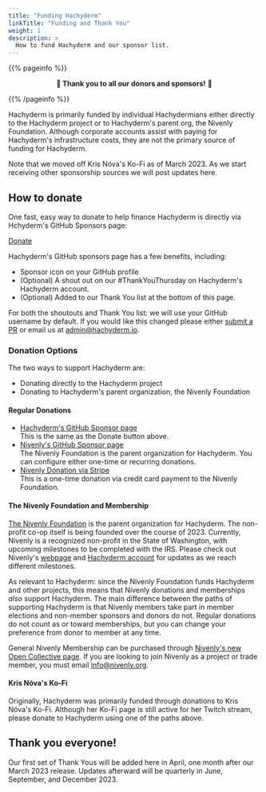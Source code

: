 ```yaml
---
title: "Funding Hachyderm"
linkTitle: "Funding and Thank You"
weight: 1
description: >
  How to fund Hachyderm and our sponsor list.
---
```


{{% pageinfo %}}
<p align="center"><strong>🎉 Thank you to all our donors and sponsors!</strong> 🎉</p>
{{% /pageinfo %}}

Hachyderm is primarily funded by individual Hachydermians either directly to the Hachyderm project
or to Hachyderm's parent org, the Nivenly Foundation. Although corporate accounts assist with paying
for Hachyderm's infrastructure costs, they are not the primary source of funding for Hachyderm.

Note that we moved off Kris Nóva's Ko-Fi as of March 2023. As we start receiving other sponsorship
sources we will post updates here.

## How to donate

One fast, easy way to donate to help finance Hachyderm is directly via Hchyderm's GitHub
Sponsors page:

<a class="btn btn-primary mb-4" href="https://github.com/sponsors/hachyderm">Donate <i class="fa-brands fa-github ml-1"></i></a>

Hachyderm's GitHub sponsors page has a few benefits, including:

* Sponsor icon on your GitHub profile
* (Optional) A shout out on our #ThankYouThursday on Hachyderm's Hachyderm account.<br />
* (Optional) Added to our Thank You list at the bottom of this page.

For both the shoutouts and Thank You list: we will use your GitHub username by default.
If you would like this changed please either [submit a PR](https://github.com/hachyderm/community/pulls) or email us at [admin@hachyderm.io](admin@hachyderm.io).

### Donation Options

The two ways to support Hachyderm are:

* Donating directly to the Hachyderm project
* Donating to Hachyderm's parent organization, the Nivenly Foundation

#### Regular Donations

* [Hachyderm's GitHub Sponsor page](https://github.com/sponsors/hachyderm)<br />
  This is the same as the Donate button above.
* [Nivenly's GitHub Sponsor page](https://github.com/sponsors/nivenly)<br />
  The Nivenly Foundation is the parent organization for Hachyderm. You can configure
  either one-time or recurring donations.
* [Nivenly Donation via Stripe](https://donate.stripe.com/3cs8Apb7R6eK3a83cd)<br />
  This is a one-time donation via credit card payment to the Nivenly Foundation.


#### The Nivenly Foundation and Membership

[The Nivenly Foundation](https://nivenly.org) is the parent organization for Hachyderm. The non-profit
co-op itself is being founded over the course of 2023. Currently, Nivenly is a recognized non-profit in
the State of Washington, with upcoming milestones to be completed with the IRS. Please check out Nivenly's
[webpage](https://nivenly.org) and [Hachyderm account](https://hachyderm.io/@nivenly) for updates as we
reach different milestones. 

As relevant to Hachyderm: since the Nivenly Foundation funds Hachyderm and other projects, this means
that Nivenly donations and memberships _also_ support Hachyderm. The main difference between the paths
of supporting Hachyderm is that Nivenly members take part in member elections and non-member sponsors
and donors do not. Regular donations do not count as or toward memberships, but you can change your
preference from donor to member at any time.

General Nivenly Membership can be purchased through [Nivenly's new Open Collective page](https://opencollective.com/nivenly-foundation).
If you are looking to join Nivenly as a project or trade member, you must email [info@nivenly.org](mailto:info@nivenly.org).


#### Kris Nóva's Ko-Fi

Originally, Hachyderm was primarily funded through donations to Kris Nóva's Ko-Fi. Although her
Ko-Fi page is still active for her Twitch stream, please donate to Hachyderm using one of the paths
above.

## Thank you everyone!

Our first set of Thank Yous will be added here in April, one month after our March 2023 release.
Updates afterward will be quarterly in June, September, and December 2023.
